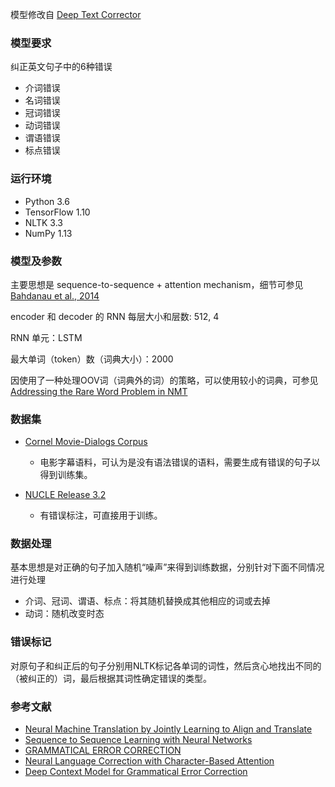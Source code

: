 模型修改自 [Deep Text Corrector](https://github.com/atpaino/deep-text-corrector)

### 模型要求

纠正英文句子中的6种错误

- 介词错误
- 名词错误
- 冠词错误
- 动词错误
- 谓语错误
- 标点错误

### 运行环境

- Python 3.6
- TensorFlow 1.10
- NLTK 3.3
- NumPy 1.13

### 模型及参数

主要思想是 sequence-to-sequence + attention mechanism，细节可参见 [Bahdanau et al., 2014](http://arxiv.org/abs/1409.0473)

encoder 和 decoder 的 RNN 每层大小和层数: 512, 4

RNN 单元：LSTM

最大单词（token）数（词典大小）：2000

因使用了一种处理OOV词（词典外的词）的策略，可以使用较小的词典，可参见 [Addressing the Rare Word Problem in NMT](https://arxiv.org/pdf/1410.8206v4.pdf) 

### 数据集

- [Cornel Movie-Dialogs Corpus](http://www.cs.cornell.edu/~cristian/Cornell_Movie-Dialogs_Corpus.html)
  - 电影字幕语料，可认为是没有语法错误的语料，需要生成有错误的句子以得到训练集。

- [NUCLE Release 3.2](https://www.comp.nus.edu.sg/~nlp/conll14st.html)
  - 有错误标注，可直接用于训练。

### 数据处理

基本思想是对正确的句子加入随机“噪声”来得到训练数据，分别针对下面不同情况进行处理

- 介词、冠词、谓语、标点：将其随机替换成其他相应的词或去掉
- 动词：随机改变时态

### 错误标记

对原句子和纠正后的句子分别用NLTK标记各单词的词性，然后贪心地找出不同的（被纠正的）词，最后根据其词性确定错误的类型。

### 参考文献

- [Neural Machine Translation by Jointly Learning to Align and Translate](https://arxiv.org/abs/1409.0473)
- [Sequence to Sequence Learning with Neural Networks](https://arxiv.org/abs/1409.3215)
- [GRAMMATICAL ERROR CORRECTION](https://www.cse.iitb.ac.in/~krishnachaitanyagudi/btp_report.pdf)
- [Neural Language Correction with Character-Based Attention](https://arxiv.org/pdf/1603.09727.pdf)
- [Deep Context Model for Grammatical Error Correction](http://www.slate2017.org/papers/SLaTE_2017_paper_5.pdf)

